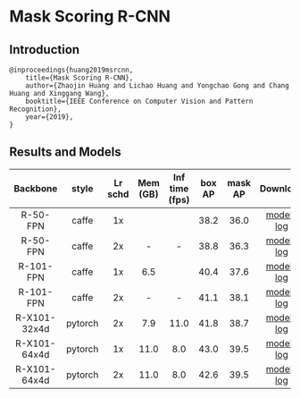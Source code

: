 # Mask Scoring R-CNN

## Introduction

```
@inproceedings{huang2019msrcnn,
    title={Mask Scoring R-CNN},
    author={Zhaojin Huang and Lichao Huang and Yongchao Gong and Chang Huang and Xinggang Wang},
    booktitle={IEEE Conference on Computer Vision and Pattern Recognition},
    year={2019},
}
```

## Results and Models

| Backbone      | style      | Lr schd | Mem (GB) | Inf time (fps) | box AP | mask AP | Download |
|:-------------:|:----------:|:-------:|:--------:|:--------------:|:------:|:-------:|:--------:|
| R-50-FPN      | caffe      | 1x      |          |                |  38.2  | 36.0    | [model](https://open-mmlab.s3.ap-northeast-2.amazonaws.com/mmdetection/v2.0/ms_rcnn/ms_rcnn_r50_caffe_fpn_1x_coco/ms_rcnn_r50_caffe_fpn_1x_coco_20200702_180848-61c9355e.pth) &#124; [log](https://open-mmlab.s3.ap-northeast-2.amazonaws.com/mmdetection/v2.0/ms_rcnn/ms_rcnn_r50_caffe_fpn_1x_coco/ms_rcnn_r50_caffe_fpn_1x_coco_20200702_180848.log.json) |
| R-50-FPN      | caffe      | 2x      | -        | -              | 38.8   | 36.3    | [model](https://open-mmlab.s3.ap-northeast-2.amazonaws.com/mmdetection/v2.0/ms_rcnn/ms_rcnn_r50_caffe_fpn_2x_coco/ms_rcnn_r50_caffe_fpn_2x_coco_bbox_mAP-0.388__segm_mAP-0.363_20200506_004738-ee87b137.pth) &#124; [log](https://open-mmlab.s3.ap-northeast-2.amazonaws.com/mmdetection/v2.0/ms_rcnn/ms_rcnn_r50_caffe_fpn_2x_coco/ms_rcnn_r50_caffe_fpn_2x_coco_20200506_004738.log.json) |
| R-101-FPN     | caffe      | 1x      | 6.5      |                | 40.4   | 37.6    | [model](https://open-mmlab.s3.ap-northeast-2.amazonaws.com/mmdetection/v2.0/ms_rcnn/ms_rcnn_r101_caffe_fpn_1x_coco/ms_rcnn_r101_caffe_fpn_1x_coco_bbox_mAP-0.404__segm_mAP-0.376_20200506_004755-b9b12a37.pth) &#124; [log](https://open-mmlab.s3.ap-northeast-2.amazonaws.com/mmdetection/v2.0/ms_rcnn/ms_rcnn_r101_caffe_fpn_1x_coco/ms_rcnn_r101_caffe_fpn_1x_coco_20200506_004755.log.json) |
| R-101-FPN     | caffe      | 2x      | -        | -              | 41.1   | 38.1    | [model](https://open-mmlab.s3.ap-northeast-2.amazonaws.com/mmdetection/v2.0/ms_rcnn/ms_rcnn_r101_caffe_fpn_2x_coco/ms_rcnn_r101_caffe_fpn_2x_coco_bbox_mAP-0.411__segm_mAP-0.381_20200506_011134-5f3cc74f.pth) &#124; [log](https://open-mmlab.s3.ap-northeast-2.amazonaws.com/mmdetection/v2.0/ms_rcnn/ms_rcnn_r101_caffe_fpn_2x_coco/ms_rcnn_r101_caffe_fpn_2x_coco_20200506_011134.log.json) |
| R-X101-32x4d  | pytorch    | 2x      | 7.9      | 11.0           | 41.8   | 38.7    | [model](https://open-mmlab.s3.ap-northeast-2.amazonaws.com/mmdetection/v2.0/ms_rcnn/ms_rcnn_x101_32x4d_fpn_1x_coco/ms_rcnn_x101_32x4d_fpn_1x_coco_20200206-81fd1740.pth) &#124; [log](https://open-mmlab.s3.ap-northeast-2.amazonaws.com/mmdetection/v2.0/ms_rcnn/ms_rcnn_x101_32x4d_fpn_1x_coco/ms_rcnn_x101_32x4d_fpn_1x_coco_20200206_100113.log.json) |
| R-X101-64x4d  | pytorch    | 1x      | 11.0     | 8.0            | 43.0   | 39.5    | [model](https://open-mmlab.s3.ap-northeast-2.amazonaws.com/mmdetection/v2.0/ms_rcnn/ms_rcnn_x101_64x4d_fpn_1x_coco/ms_rcnn_x101_64x4d_fpn_1x_coco_20200206-86ba88d2.pth) &#124; [log](https://open-mmlab.s3.ap-northeast-2.amazonaws.com/mmdetection/v2.0/ms_rcnn/ms_rcnn_x101_64x4d_fpn_1x_coco/ms_rcnn_x101_64x4d_fpn_1x_coco_20200206_091744.log.json) |
| R-X101-64x4d  | pytorch    | 2x      | 11.0     | 8.0            | 42.6   | 39.5    | [model](https://open-mmlab.s3.ap-northeast-2.amazonaws.com/mmdetection/v2.0/ms_rcnn/ms_rcnn_x101_64x4d_fpn_2x_coco/ms_rcnn_x101_64x4d_fpn_2x_coco_20200308-02a445e2.pth) &#124; [log](https://open-mmlab.s3.ap-northeast-2.amazonaws.com/mmdetection/v2.0/ms_rcnn/ms_rcnn_x101_64x4d_fpn_2x_coco/ms_rcnn_x101_64x4d_fpn_2x_coco_20200308_012247.log.json) |
